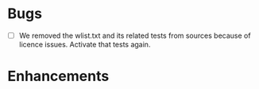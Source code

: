# Bugs
- [ ] We removed the wlist.txt and its related tests from sources because of licence issues. Activate that tests again.
# Enhancements
